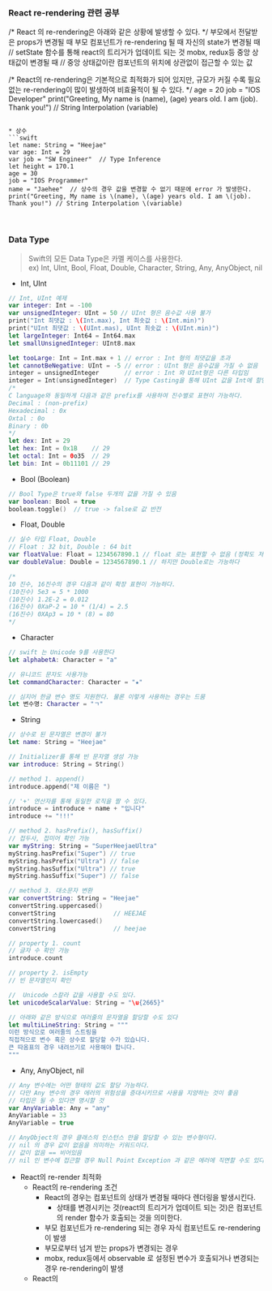 ### React re-rendering 관련 공부
/* 
React 의 re-rendering은 아래와 같은 상황에 발생할 수 있다.
*/
부모에서 전달받은 props가 변경될 때
부모 컴포넌트가 re-rendering 될 때
자신의 state가 변경될 때  // setState 함수를 통해 react의 트리거가 업데이트 되는 것
mobx, redux등 중앙 상태값이 변경될 때 // 중앙 상태값이란 컴포넌트의 위치에 상관없이 접근할 수 있는 값

/* 
React의 re-rendering은 기본적으로 최적화가 되어 있지만, 규모가 커질 수록 필요없는 re-rendering이 많이 발생하여 비효율적이 될 수 있다.
*/
age = 20
job = "IOS Developer"
print("Greeting, My name is \(name), \(age) years old. I am \(job). Thank you!") // String Interpolation \(variable)
```  
  
* 상수  
```swift
let name: String = "Heejae"
var age: Int = 29
var job = "SW Engineer"  // Type Inference
let height = 170.1
age = 30
job = "IOS Programmer"
name = "Jaehee"  // 상수의 경우 값을 변경할 수 없기 때문에 error 가 발생한다.
print("Greeting, My name is \(name), \(age) years old. I am \(job). Thank you!") // String Interpolation \(variable)
```  
</br></bre>
### Data Type
> Swift의 모든 Data Type은 카멜 케이스를 사용한다.  
> ex) Int, UInt, Bool, Float, Double, Character, String, Any, AnyObject, nil
  
* Int, UInt
```swift
// Int, UInt 예제
var integer: Int = -100
var unsignedInteger: UInt = 50 // UInt 형은 음수값 사용 불가
print("Int 최댓값 : \(Int.max), Int 최솟값 : \(Int.min)")
print("UInt 최댓값 : \(UInt.mas), UInt 최솟값 : \(UInt.min)")
let largeInteger: Int64 = Int64.max
let smallUnsignedInteger: UInt8.max

let tooLarge: Int = Int.max + 1 // error : Int 형의 최댓값을 초과
let cannotBeNegative: UInt = -5 // error : UInt 형은 음수값을 가질 수 없음
integer = unsignedInteger       // error : Int 와 UInt형은 다른 타입임
integer = Int(unsignedInteger)  // Type Casting을 통해 UInt 값을 Int에 할당할 수 있음
/*
C language와 동일하게 다음과 같은 prefix를 사용하여 진수별로 표현이 가능하다.
Decimal : (non-prefix)
Hexadecimal : 0x
Oxtal : 0o
Binary : 0b
*/
let dex: Int = 29
let hex: Int = 0x1B    // 29
let octal: Int = 0o35  // 29
let bin: Int = 0b11101 // 29
```
* Bool (Boolean)
```swift
// Bool Type은 true와 false 두개의 값을 가질 수 있음
var boolean: Bool = true
boolean.toggle()  // true -> false로 값 반전
```
* Float, Double
```swift
// 실수 타입 Float, Double
// Float : 32 bit, Double : 64 bit
var floatValue: Float = 1234567890.1 // float 로는 표현할 수 없음 (정확도 저하)
var doubleValue: Double = 1234567890.1 // 하지만 Double로는 가능하다

/*
10 진수, 16진수의 경우 다음과 같이 확장 표현이 가능하다.
(10진수) 5e3 = 5 * 1000
(10진수) 1.2E-2 = 0.012
(16진수) 0XaP-2 = 10 * (1/4) = 2.5
(16진수) 0XAp3 = 10 * (8) = 80
*/
```
* Character
```swift
// swift 는 Unicode 9를 사용한다
let alphabetA: Character = "a"

// 유니코드 문자도 사용가능
let commandCharacter: Character = "★"

// 심지어 한글 변수 명도 지원한다. 물론 이렇게 사용하는 경우는 드뭄
let 변수명: Character = "ㄱ"
```
* String
```swift
// 상수로 된 문자열은 변경이 불가
let name: String = "Heejae"

// Initializer를 통해 빈 문자열 생성 가능
var introduce: String = String()

// method 1. append()
introduce.append("제 이름은 ")

// '+' 연산자를 통해 동일한 로직을 짤 수 있다.
introduce = introduce + name + "입니다"
introduce += "!!!"

// method 2. hasPrefix(), hasSuffix()
// 접두사, 접미어 확인 가능
var myString: String = "SuperHeejaeUltra"
myString.hasPrefix("Super") // true
myString.hasPrefix("Ultra") // false
myString.hasSuffix("Ultra") // true
myString.hasSuffix("Super") // false

// method 3. 대소문자 변환
var convertString: String = "Heejae"
convertString.uppercased()
convertString                // HEEJAE
convertString.lowercased()
convertString                // heejae

// property 1. count
// 글자 수 확인 가능
introduce.count

// property 2. isEmpty
// 빈 문자열인지 확인

//  Unicode 스칼라 값을 사용할 수도 있다.
let unicodeScalarValue: String = "\u{2665}"

// 아래와 같은 방식으로 여러줄의 문자열을 할당할 수도 있다
let multiLineString: String = """
이런 방식으로 여러줄의 스트링을
직접적으로 변수 혹은 상수로 할당할 수가 있습니다.
큰 따옴표의 경우 내려쓰기로 사용해야 합니다.
"""
```
* Any, AnyObject, nil
```swift
// Any 변수에는 어떤 형태의 값도 할당 가능하다.
// 다만 Any 변수의 경우 에러의 위험성을 증대시키므로 사용을 지양하는 것이 좋음
// 타입은 될 수 있다면 명시할 것
var AnyVariable: Any = "any"
AnyVariable = 33
AnyVariable = true

// AnyObject의 경우 클래스의 인스턴스 만을 할당할 수 있는 변수형이다.
// nil 의 경우 값이 없음을 의미하는 키워드이다.
// 값이 없음 == 비어있음
// nil 인 변수에 접근할 경우 Null Point Exception 과 같은 에러에 직면할 수도 있다.
```


* React의 re-render 최적화
    * React의 re-rendering 조건
      * React의 경우는 컴포넌트의 상태가 변경될 때마다 렌더링을 발생시킨다.
         * 상태를 변경시키는 것(react의 트리거가 업데이트 되는 것)은 컴포넌트의 render 함수가 호출되는 것을 의미한다.
      * 부모 컴포넌트가 re-rendering 되는 경우 자식 컴포넌트도 re-rendering이 발생
      * 부모로부터 넘겨 받는 props가 변경되는 경우
      * mobx, redux등에서 observable 로 설정된 변수가 호출되거나 변경되는 경우 re-rendering이 발생
    * React의 
